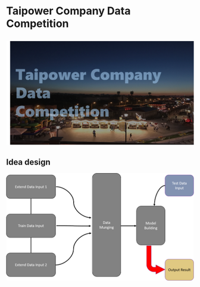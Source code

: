 # Taipower Company Data Competition

![](pic/githubCover.png)
---

## Idea design

![](pic/flowpic.png)
